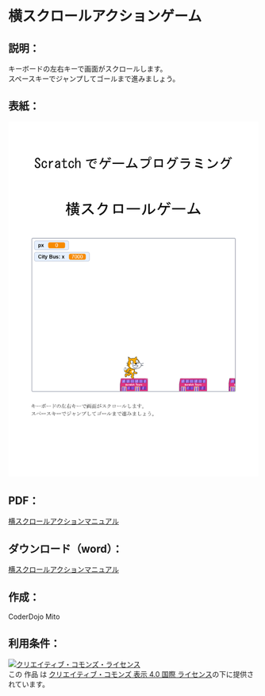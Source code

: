 # 横スクロールアクションゲーム

## 説明：
キーボードの左右キーで画面がスクロールします。<br />
スペースキーでジャンプしてゴールまで進みましょう。

## 表紙：
![表紙](横スクロールアクションマニュアル.png)

## PDF：
[横スクロールアクションマニュアル](横スクロールアクションマニュアル.pdf)  

## ダウンロード（word）：
[横スクロールアクションマニュアル](横スクロールアクションマニュアル.docx)  

## 作成：
CoderDojo Mito

## 利用条件：
<a rel="license" href="http://creativecommons.org/licenses/by/4.0/"><img alt="クリエイティブ・コモンズ・ライセンス" style="border-width:0" src="https://i.creativecommons.org/l/by/4.0/88x31.png" /></a><br />この 作品 は <a rel="license" href="http://creativecommons.org/licenses/by/4.0/">クリエイティブ・コモンズ 表示 4.0 国際 ライセンス</a>の下に提供されています。
